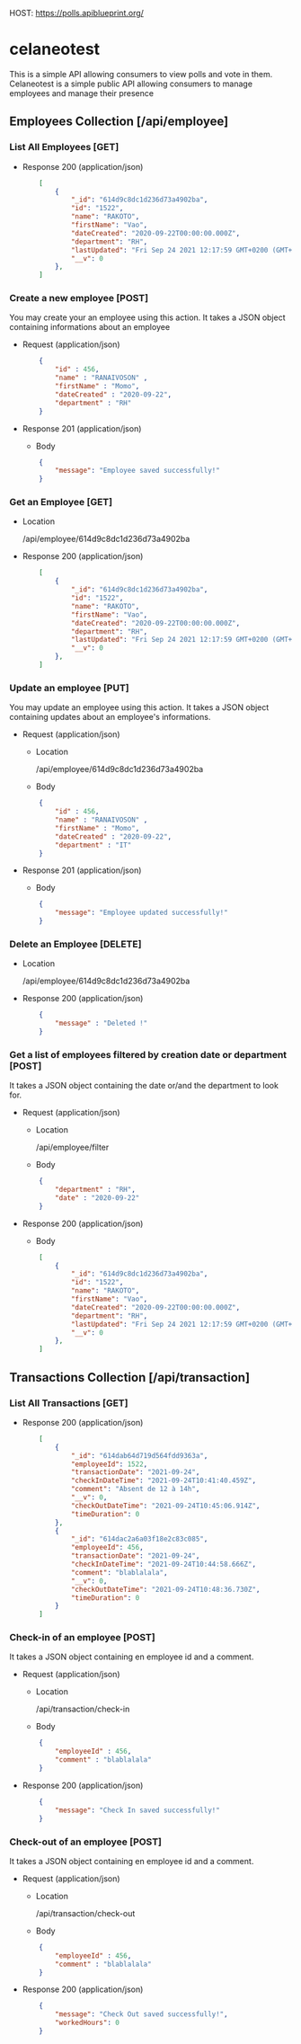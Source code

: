 HOST: https://polls.apiblueprint.org/

# celaneotest

This is a simple API allowing consumers to view polls and vote in them.
Celaneotest is a simple public API allowing consumers to manage employees and manage their presence


## Employees Collection [/api/employee]

### List All Employees [GET]

+ Response 200 (application/json)

    ```json
        [
            {
                "_id": "614d9c8dc1d236d73a4902ba",
                "id": "1522",
                "name": "RAKOTO",
                "firstName": "Vao",
                "dateCreated": "2020-09-22T00:00:00.000Z",
                "department": "RH",
                "lastUpdated": "Fri Sep 24 2021 12:17:59 GMT+0200 (GMT+02:00)",
                "__v": 0
            },
        ]
    ```

### Create a new employee [POST]

You may create your an employee using this action. It takes a JSON
object containing informations about an employee

+ Request (application/json)

    ```json
        {
            "id" : 456,
            "name" : "RANAIVOSON" ,
            "firstName" : "Momo",
            "dateCreated" : "2020-09-22",
            "department" : "RH"
        }
    ```

+ Response 201 (application/json)

    + Body

    ```json
        {
            "message": "Employee saved successfully!"
        }
    ```

### Get an Employee [GET]
+ Location

    /api/employee/614d9c8dc1d236d73a4902ba

+ Response 200 (application/json)

    ```json
        [
            {
                "_id": "614d9c8dc1d236d73a4902ba",
                "id": "1522",
                "name": "RAKOTO",
                "firstName": "Vao",
                "dateCreated": "2020-09-22T00:00:00.000Z",
                "department": "RH",
                "lastUpdated": "Fri Sep 24 2021 12:17:59 GMT+0200 (GMT+02:00)",
                "__v": 0
            },
        ]
    ```

### Update an employee [PUT]

You may update an employee using this action. It takes a JSON
object containing updates about an employee's informations.

+ Request (application/json)
    + Location
    
        /api/employee/614d9c8dc1d236d73a4902ba
        
    + Body

    ```json
        {
            "id" : 456,
            "name" : "RANAIVOSON" ,
            "firstName" : "Momo",
            "dateCreated" : "2020-09-22",
            "department" : "IT"
        }
    ```

+ Response 201 (application/json)

    + Body

    ```json
        {
            "message": "Employee updated successfully!"
        }
    ```

### Delete an Employee [DELETE]
+ Location

    /api/employee/614d9c8dc1d236d73a4902ba

+ Response 200 (application/json)

    ```json
        {
            "message" : "Deleted !"
        }
    ```

### Get a list of employees filtered by creation date or department [POST]

It takes a JSON object containing the date or/and the department to look for.

+ Request (application/json)
    + Location 
    
        /api/employee/filter
    
    + Body
    
    ```json
        {
            "department" : "RH",
            "date" : "2020-09-22"
        }
    ```

+ Response 200 (application/json)

    + Body

    ```json
        [
            {
                "_id": "614d9c8dc1d236d73a4902ba",
                "id": "1522",
                "name": "RAKOTO",
                "firstName": "Vao",
                "dateCreated": "2020-09-22T00:00:00.000Z",
                "department": "RH",
                "lastUpdated": "Fri Sep 24 2021 12:17:59 GMT+0200 (GMT+02:00)",
                "__v": 0
            },
        ]
    ```



## Transactions Collection [/api/transaction]

### List All Transactions [GET]

+ Response 200 (application/json)

    ```json
        [
            {
                "_id": "614dab64d719d564fdd9363a",
                "employeeId": 1522,
                "transactionDate": "2021-09-24",
                "checkInDateTime": "2021-09-24T10:41:40.459Z",
                "comment": "Absent de 12 à 14h",
                "__v": 0,
                "checkOutDateTime": "2021-09-24T10:45:06.914Z",
                "timeDuration": 0
            },
            {
                "_id": "614dac2a6a03f18e2c83c085",
                "employeeId": 456,
                "transactionDate": "2021-09-24",
                "checkInDateTime": "2021-09-24T10:44:58.666Z",
                "comment": "blablalala",
                "__v": 0,
                "checkOutDateTime": "2021-09-24T10:48:36.730Z",
                "timeDuration": 0
            }
        ]
    ```

### Check-in of an employee [POST]

It takes a JSON object containing en employee id and a comment.

+ Request (application/json)
    + Location 
    
        /api/transaction/check-in
    
    + Body
    
    ```json
        {
            "employeeId" : 456,
            "comment" : "blablalala"
        }
    ```
+ Response 200 (application/json)

    ```json
        {
            "message": "Check In saved successfully!"
        }
    ```

### Check-out of an employee [POST]

It takes a JSON object containing en employee id and a comment.

+ Request (application/json)
    + Location 
    
        /api/transaction/check-out
    
    + Body
    
    ```json
        {
            "employeeId" : 456,
            "comment" : "blablalala"
        }
    ```
+ Response 200 (application/json)

    ```json
        {
            "message": "Check Out saved successfully!",
            "workedHours": 0
        }
    ```
